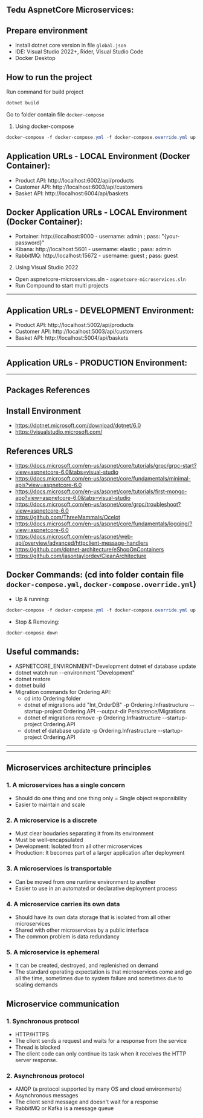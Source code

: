 ## Tedu AspnetCore Microservices:


## Prepare environment

* Install dotnet core version in file `global.json`
* IDE: Visual Studio 2022+, Rider, Visual Studio Code
* Docker Desktop

## How to run the project

Run command for build project
```Powershell
dotnet build
```
Go to folder contain file `docker-compose`

1. Using docker-compose
```Powershell
docker-compose -f docker-compose.yml -f docker-compose.override.yml up -d --remove-orphans
```

## Application URLs - LOCAL Environment (Docker Container):
- Product API: http://localhost:6002/api/products
- Customer API: http://localhost:6003/api/customers
- Basket API: http://localhost:6004/api/baskets

## Docker Application URLs - LOCAL Environment (Docker Container):
- Portainer: http://localhost:9000 - username: admin ; pass: "{your-password}"
- Kibana: http://localhost:5601 - username: elastic ; pass: admin
- RabbitMQ: http://localhost:15672 - username: guest ; pass: guest

2. Using Visual Studio 2022
- Open aspnetcore-microservices.sln - `aspnetcore-microservices.sln`
- Run Compound to start multi projects
---
## Application URLs - DEVELOPMENT Environment:
- Product API: http://localhost:5002/api/products
- Customer API: http://localhost:5003/api/customers
- Basket API: http://localhost:5004/api/baskets

---
## Application URLs - PRODUCTION Environment:

---
## Packages References

## Install Environment

- https://dotnet.microsoft.com/download/dotnet/6.0
- https://visualstudio.microsoft.com/

## References URLS
- https://docs.microsoft.com/en-us/aspnet/core/tutorials/grpc/grpc-start?view=aspnetcore-6.0&tabs=visual-studio
- https://docs.microsoft.com/en-us/aspnet/core/fundamentals/minimal-apis?view=aspnetcore-6.0
- https://docs.microsoft.com/en-us/aspnet/core/tutorials/first-mongo-app?view=aspnetcore-6.0&tabs=visual-studio
- https://docs.microsoft.com/en-us/aspnet/core/grpc/troubleshoot?view=aspnetcore-6.0
- https://github.com/ThreeMammals/Ocelot
- https://docs.microsoft.com/en-us/aspnet/core/fundamentals/logging/?view=aspnetcore-6.0
- https://docs.microsoft.com/en-us/aspnet/web-api/overview/advanced/httpclient-message-handlers
- https://github.com/dotnet-architecture/eShopOnContainers
- https://github.com/jasontaylordev/CleanArchitecture

## Docker Commands: (cd into folder contain file `docker-compose.yml`, `docker-compose.override.yml`)

- Up & running:
```Powershell
docker-compose -f docker-compose.yml -f docker-compose.override.yml up -d --remove-orphans --build
```
- Stop & Removing:
```Powershell
docker-compose down
```

## Useful commands:

- ASPNETCORE_ENVIRONMENT=Development dotnet ef database update
- dotnet watch run --environment "Development"
- dotnet restore
- dotnet build
- Migration commands for Ordering API:
	- cd into Ordering folder
	- dotnet ef migrations add "Int_OrderDB" -p Ordering.Infrastructure --startup-project Ordering.API --output-dir Persistence/Migrations
	- dotnet ef migrations remove -p Ordering.Infrastructure --startup-project Ordering.API
	- dotnet ef database update -p Ordering.Infrastructure --startup-project Ordering.API

---
---
## Microservices architecture principles
### 1. A microservices has a single concern
- Should do one thing and one thing only = Single object responsibility
- Easier to maintain and scale

### 2. A microservice is a discrete
- Must clear boudaries separating it from its environment
- Must be well-encapsulated
- Development: Isolated from all other microservices
- Production: It becomes part of a larger application after deployment

### 3. A microservices is transportable
- Can be moved from one runtime environment to another
- Easier to use in an automated or declarative deployment process

### 4. A microservice carries its own data
- Should have its own data storage that is isolated from all other microservices
- Shared with other microservices by a public interface
- The common problem is data redundancy

### 5. A microservice is ephemeral
- It can be created, destroyed, and replenished on demand
- The standard operating expectation is that microservices come and go all the time, sometimes due to system failure and sometimes due to scaling demands

## Microservice communication
### 1. Synchronous protocol
- HTTP/HTTPS
- The client sends a request and waits for a response from the service
- Thread is blocked
- The client code can only continue its task when it receives the HTTP server response.

### 2. Asynchronous protocol
- AMQP (a protocol supported by many OS and cloud environments)
- Asynchronous messages
- The client send message and doesn't wait for a response
- RabbitMQ or Kafka is a message queue

